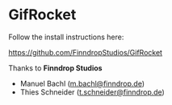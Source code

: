 # GifRocket

Follow the install instructions here:

<https://github.com/FinndropStudios/GifRocket>

Thanks to **Finndrop Studios**

- Manuel Bachl (m.bachl@finndrop.de)
- Thies Schneider (t.schneider@finndrop.de)

